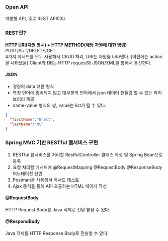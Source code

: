 ### Open API
개방형 API, 주로 REST API이다. 

### REST란?
**HTTP URI(자원 명시) + HTTP METHOD(해당 자원에 대한 명령)** </br>
POST/PUT/DELETE/GET </br>
4가지 메서드를 모두 사용해서 CRUD 처리, URI는 자원을 나타낸다. (이전에는 action을 나타냈음)
Client와 DB는 HTTP request와 JSON/XML을 통해서 통신한다.

#### JSON
- 경량의 data 교환 형식 <br>
- 특정 언어에 종속되지 않고 대부분의 언어에서 json 데이터 핸들링 할 수 있는 라이브러리 제공
- name-value 형식의 쌍, value는 list가 될 수 있다.
```json
{
  "firstName":"Brett",
  "lastName":"MC"
}
```

### Spring MVC 기반 RESTful 웹서비스 구현
1) RESTful 웹서비스를 처리할 RestfulController 클래스 작성 및 Spring Bean으로 등록
2) 요청 처리할 메서드에 @RequestMapping @RequestBody @ResponseBody 어노테이션 선언
3) Postman을 사용해서 메서드 테스트
4) Ajax 통식을 통해 API 호출하는 HTML 페이지 작성

#### @RequestBody
HTTP Request Body를 Java 객체로 전달 받을 수 있다. 
#### @RespondBody
Java 객체를 HTTP Response Body로 전송할 수 있다. 
